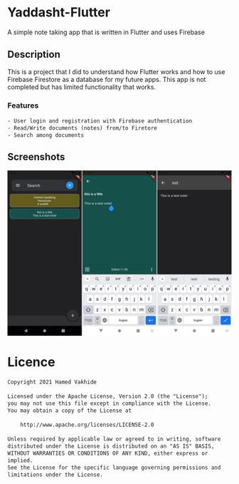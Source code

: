 
# Yaddasht-Flutter
A simple note taking app that is written in Flutter and uses Firebase 

## Description 
This is a project that I did to understand how Flutter works and how to use Firebase Firestore as a database for my future apps.
This app is not completed but has limited functionality that works.

### Features
    - User login and registration with Firebase authentication
    - Read/Write documents (notes) from/to Firetore
    - Search among documents

## Screenshots

<img src="/preview.jpg"/>




# Licence

    Copyright 2021 Hamed Vakhide
    
    Licensed under the Apache License, Version 2.0 (the "License");
    you may not use this file except in compliance with the License.
    You may obtain a copy of the License at
    
        http://www.apache.org/licenses/LICENSE-2.0
    
    Unless required by applicable law or agreed to in writing, software
    distributed under the License is distributed on an "AS IS" BASIS,
    WITHOUT WARRANTIES OR CONDITIONS OF ANY KIND, either express or implied.
    See the License for the specific language governing permissions and
    limitations under the License.
